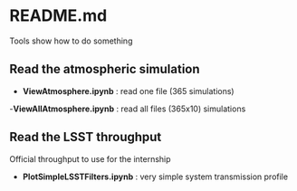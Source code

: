 # README.md

Tools show how to do something

## Read the atmospheric simulation

- **ViewAtmosphere.ipynb** : read one file (365 simulations)	

-**ViewAllAtmosphere.ipynb** : read all files (365x10) simulations


## Read the LSST throughput

Official throughput to use for the internship

- **PlotSimpleLSSTFilters.ipynb** : very simple system transmission profile
